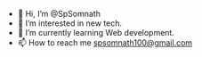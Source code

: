 - 👋 Hi, I’m @SpSomnath
- 👀 I’m interested in new tech.
- 🌱 I’m currently learning Web development.
- 📫 How to reach me spsomnath100@gmail.com

<!---
SpSomnath/SpSomnath is a ✨ special ✨ repository because its `README.md` (this file) appears on your GitHub profile.
You can click the Preview link to take a look at your changes.
--->
